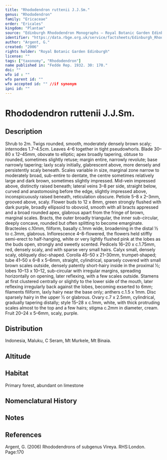 ```yaml
---
title: "Rhododendron ruttenii J.J.Sm."
genus: "Rhododendron"
family: "Ericaceae"
order: "Ericales"
kingdom: "Plantae"
source: "Edinburgh Rhododendron Monographs – Royal Botanic Garden Edinburgh"
identifier: "https://data.rbge.org.uk/service/factsheets/Edinburgh_Rhododendron_Monographs.xhtml"
author: "Argent, G."
created: "2006"
rights holder: "Royal Botanic Garden Edinburgh"
license: ""
tags: ["taxonomy", "Rhododendron"]
name published in: "Fedde Rep. 1932. 30: 170."
doi: ""
wfo id : ""
wfo parent id: ""
wfo accepted id: "" //if synonym                      
ipni id: ""
---
```


                       

# Rhododendron ruttenii J.J.Sm.

## Description
Shrub to 2m. Twigs rounded, smooth, moderately densely brown scaly; internodes 1.7–4.5cm. Leaves 4–6 together in tight pseudowhorls. Blade 30–80 x 12–45mm, obovate to elliptic; apex broadly tapering, obtuse to rounded, sometimes slightly retuse; margin entire, narrowly revolute; base narrowly tapering; laxly scaly initially, glabrescent above, more densely and persistently scaly beneath. Scales variable in size, marginal zone narrow to moderately broad, sub-entire to dentate, the centre sometimes relatively large and dark brown, sometimes slightly impressed. Mid-vein impressed above, distinctly raised beneath; lateral veins 3–8 per side, straight below, curved and anastomosing before the edge, slightly impressed above, inconspicuously raised beneath, reticulation obscure. Petiole 5–8 x 2–3mm, grooved above, scaly. Flower buds to 12 x 8mm, green strongly flushed with dark purple, broadly ellipsoid to obovoid, smooth with all bracts appressed and a broad rounded apex, glabrous apart from the fringe of brown, marginal scales. Bracts, the outer broadly triangular, the inner sub-circular, deeply concave, rounded but often splitting to become emarginate. Bracteoles c.10mm, filiform, basally c.1mm wide, broadening in the distal ½ to c.3mm, glabrous. Inflorescence 4–8-flowered, the flowers held stiffly semi-erect to half-hanging, white or very lightly flushed pink at the lobes as the buds open, strongly and sweetly scented. Pedicels 16–20 x c.1.75mm, red, densely scaly, and with sparse very small hairs. Calyx small, densely scaly, obliquely disc-shaped. Corolla 45–50 x 21–30mm, trumpet-shaped; tube 41–50 x 6–8 x 5–6mm, straight, cylindrical, sparsely covered with small brown scales outside, densely patently short-hairy inside in the proximal ½; lobes 10–13 x 10–12, sub-circular with irregular margins, spreading horizontally on opening, later reflexing, with a few scales outside. Stamens at first clustered centrally or slightly to the lower side of the mouth, later reflexing irregularly back against the lobes, becoming exserted to 6mm; filaments filiform, laxly hairy near the base only; anthers c.1.5 x 1mm. Disc sparsely hairy in the upper ½ or glabrous. Ovary c.7 x 2.5mm, cylindrical, gradually tapering distally; style 15–28 x c.1mm, white, with thick protruding scales almost to the top and a few hairs; stigma c.2mm in diameter, cream. Fruit 20–24 x 5–6mm, scaly, purple.

## Distribution
Indonesia, Maluku, C Seram, Mt Murkele, Mt Binaia.

## Altitude


## Habitat
Primary forest, abundant on limestone

## Nomenclatural History

                       
## Notes


## References

Argent, G. (2006) Rhododendrons of subgenus Vireya. RHS:London. Page:170

